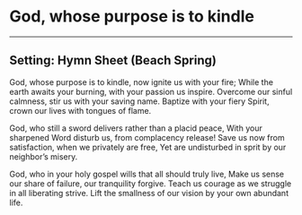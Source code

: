 # God, whose purpose is to kindle

***

## Setting: Hymn Sheet (Beach Spring)

God, whose purpose is to kindle, 
now ignite us with your fire;
While the earth awaits your burning, 
with your passion us inspire.
Overcome our sinful calmness, 
stir us with your saving name.
Baptize with your fiery Spirit, 
crown our lives with tongues of flame.

God, who still a sword delivers 
rather than a placid peace,
With your sharpened Word disturb us, 
from complacency release!
Save us now from satisfaction, 
when we privately are free,
Yet are undisturbed in sprit 
by our neighbor’s misery.

God, who in your holy gospel 
wills that all should truly live,
Make us sense our share of failure, 
our tranquility forgive.
Teach us courage as we struggle 
in all liberating strive.
Lift the smallness of our vision 
by your own abundant life.